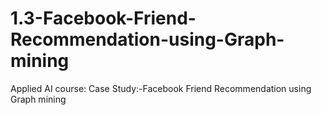 # 1.3-Facebook-Friend-Recommendation-using-Graph-mining
Applied AI course: Case Study:-Facebook Friend Recommendation using Graph mining
